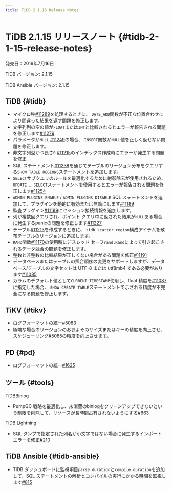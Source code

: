 ```yaml
---
title: TiDB 2.1.15 Release Notes
---
```


# TiDB 2.1.15 リリースノート {#tidb-2-1-15-release-notes}

発売日：2019年7月16日

TiDB バージョン: 2.1.15

TiDB Ansible バージョン: 2.1.15

## TiDB {#tidb}

-   マイクロ秒[<a href="https://github.com/pingcap/tidb/pull/11289">#11289</a>](https://github.com/pingcap/tidb/pull/11289)を処理するときに、 `DATE_ADD`関数が不正な位置合わせにより間違った結果を返す問題を修正します。
-   文字列列の空の値が`FLOAT`または`INT`と比較されるとエラーが報告される問題を修正します[<a href="https://github.com/pingcap/tidb/pull/11279">#11279</a>](https://github.com/pingcap/tidb/pull/11279)
-   パラメータが`NULL` [<a href="https://github.com/pingcap/tidb/pull/11249">#11249</a>](https://github.com/pingcap/tidb/pull/11249)の場合、 `INSERT`関数が`NULL`値を正しく返せない問題を修正します。
-   非文字列型かつ長さ`0` [<a href="https://github.com/pingcap/tidb/pull/11215">#11215</a>](https://github.com/pingcap/tidb/pull/11215)のインデックス作成時にエラーが発生する問題を修正
-   SQL ステートメント[<a href="https://github.com/pingcap/tidb/pull/11238">#11238</a>](https://github.com/pingcap/tidb/pull/11238)を通じてテーブルのリージョン分布をクエリする`SHOW TABLE REGIONS`ステートメントを追加します。
-   `SELECT`サブクエリのルールを最適化するために射影除去が使用されるため、 `UPDATE … SELECT`ステートメントを使用するとエラーが報告される問題を修正します[<a href="https://github.com/pingcap/tidb/pull/11254">#11254</a>](https://github.com/pingcap/tidb/pull/11254)
-   `ADMIN PLUGINS ENABLE` / `ADMIN PLUGINS DISABLE` SQL ステートメントを追加して、プラグインを動的に有効または無効にします[<a href="https://github.com/pingcap/tidb/pull/11189">#11189</a>](https://github.com/pingcap/tidb/pull/11189)
-   監査プラグイン[<a href="https://github.com/pingcap/tidb/pull/11189">#11189</a>](https://github.com/pingcap/tidb/pull/11189)にセッション接続情報を追加します。
-   列が複数回クエリされ、ポイント クエリ中に返された結果が`NULL`ある場合に発生するpanicの問題を修正します[<a href="https://github.com/pingcap/tidb/pull/11227">#11227</a>](https://github.com/pingcap/tidb/pull/11227)
-   テーブル[<a href="https://github.com/pingcap/tidb/pull/11213">#11213</a>](https://github.com/pingcap/tidb/pull/11213)を作成するときに、 `tidb_scatter_region`構成アイテムを散布テーブルのリージョンに追加します。
-   `RAND`関数[<a href="https://github.com/pingcap/tidb/pull/11170">#11170</a>](https://github.com/pingcap/tidb/pull/11170)の使用時に非スレッド セーフ`rand.Rand`によって引き起こされるデータ競合の問題を修正します。
-   整数と非整数の比較結果が正しくない場合がある問題を修正[<a href="https://github.com/pingcap/tidb/pull/11191">#11191</a>](https://github.com/pingcap/tidb/pull/11191)
-   データベースまたはテーブルの照合順序の変更をサポートしますが、データベース/テーブルの文字セットは UTF-8 または utf8mb4 である必要があります[<a href="https://github.com/pingcap/tidb/pull/11085">#11085</a>](https://github.com/pingcap/tidb/pull/11085)
-   カラムのデフォルト値として`CURRENT_TIMESTAMP`使用し、float 精度を[<a href="https://github.com/pingcap/tidb/pull/11087">#11087</a>](https://github.com/pingcap/tidb/pull/11087)に指定した場合、 `SHOW CREATE TABLE`ステートメントで示される精度が不完全になる問題を修正します。

## TiKV {#tikv}

-   ログフォーマットの統一[<a href="https://github.com/tikv/tikv/pull/5083">#5083</a>](https://github.com/tikv/tikv/pull/5083)
-   極端な場合のリージョンのおおよそのサイズまたはキーの精度を向上させ、スケジューリング[<a href="https://github.com/tikv/tikv/pull/5085">#5085</a>](https://github.com/tikv/tikv/pull/5085)の精度を向上させます。

## PD {#pd}

-   ログフォーマットの統一[<a href="https://github.com/pingcap/pd/pull/1625">#1625</a>](https://github.com/pingcap/pd/pull/1625)

## ツール {#tools}

TiDBBinlog

-   PumpGC 戦略を最適化し、未消費のbinlogをクリーンアップできないという制限を削除して、リソースが長時間占有されないようにする[<a href="https://github.com/pingcap/tidb-binlog/pull/663">#663</a>](https://github.com/pingcap/tidb-binlog/pull/663)

TiDB Lightning

-   SQL ダンプで指定された列名が小文字ではない場合に発生するインポート エラーを修正[<a href="https://github.com/pingcap/tidb-lightning/pull/210">#210</a>](https://github.com/pingcap/tidb-lightning/pull/210)

## TiDB Ansible {#tidb-ansible}

-   TiDB ダッシュボードに監視項目`parse duration`と`compile duration`を追加して、SQL ステートメントの解析とコンパイルの実行にかかる時間を監視します[<a href="https://github.com/pingcap/tidb-ansible/pull/815">#815</a>](https://github.com/pingcap/tidb-ansible/pull/815)
